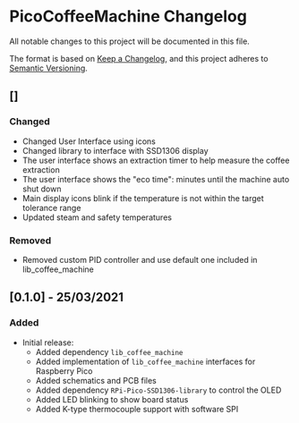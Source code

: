 # PicoCoffeeMachine Changelog
All notable changes to this project will be documented in this file.

The format is based on [Keep a Changelog](https://keepachangelog.com/en/1.0.0/),
and this project adheres to [Semantic Versioning](https://semver.org/spec/v2.0.0.html).

## []
### Changed
- Changed User Interface using icons
- Changed library to interface with SSD1306 display
- The user interface shows an extraction timer to help measure the coffee extraction
- The user interface shows the "eco time": minutes until the machine auto shut down
- Main display icons blink if the temperature is not within the target tolerance range
- Updated steam and safety temperatures

### Removed
- Removed custom PID controller and use default one included in lib_coffee_machine

## [0.1.0] - 25/03/2021
### Added
- Initial release:
  - Added dependency `lib_coffee_machine`
  - Added implementation of `lib_coffee_machine` interfaces for Raspberry Pico
  - Added schematics and PCB files
  - Added dependency `RPi-Pico-SSD1306-library` to control the OLED
  - Added LED blinking to show board status
  - Added K-type thermocouple support with software SPI
